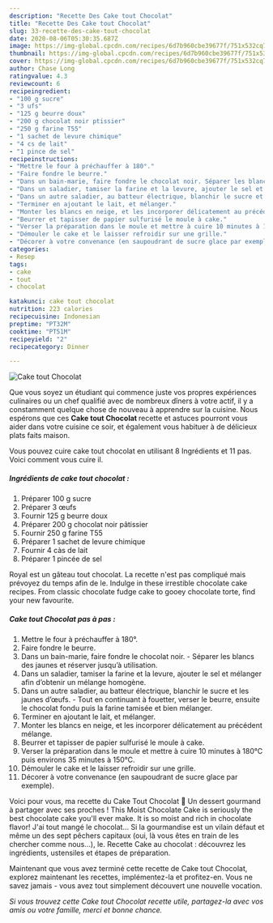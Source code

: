```yaml
---
description: "Recette Des Cake tout Chocolat"
title: "Recette Des Cake tout Chocolat"
slug: 33-recette-des-cake-tout-chocolat
date: 2020-08-06T05:30:35.687Z
image: https://img-global.cpcdn.com/recipes/6d7b960cbe39677f/751x532cq70/cake-tout-chocolat-photo-principale-de-la-recette.jpg
thumbnail: https://img-global.cpcdn.com/recipes/6d7b960cbe39677f/751x532cq70/cake-tout-chocolat-photo-principale-de-la-recette.jpg
cover: https://img-global.cpcdn.com/recipes/6d7b960cbe39677f/751x532cq70/cake-tout-chocolat-photo-principale-de-la-recette.jpg
author: Chase Long
ratingvalue: 4.3
reviewcount: 6
recipeingredient:
- "100 g sucre"
- "3 ufs"
- "125 g beurre doux"
- "200 g chocolat noir ptissier"
- "250 g farine T55"
- "1 sachet de levure chimique"
- "4 cs de lait"
- "1 pince de sel"
recipeinstructions:
- "Mettre le four à préchauffer à 180°."
- "Faire fondre le beurre."
- "Dans un bain-marie, faire fondre le chocolat noir. Séparer les blancs des jaunes et réserver jusqu’à utilisation."
- "Dans un saladier, tamiser la farine et la levure, ajouter le sel et mélanger afin d’obtenir un mélange homogène."
- "Dans un autre saladier, au batteur électrique, blanchir le sucre et les jaunes d’œufs. Tout en continuant à fouetter, verser le beurre, ensuite le chocolat fondu puis la farine tamisée et bien mélanger."
- "Terminer en ajoutant le lait, et mélanger."
- "Monter les blancs en neige, et les incorporer délicatement au précédent mélange."
- "Beurrer et tapisser de papier sulfurisé le moule à cake."
- "Verser la préparation dans le moule et mettre à cuire 10 minutes à 180°C puis environs 35 minutes à 150°C."
- "Démouler le cake et le laisser refroidir sur une grille."
- "Décorer à votre convenance (en saupoudrant de sucre glace par exemple)."
categories:
- Resep
tags:
- cake
- tout
- chocolat

katakunci: cake tout chocolat 
nutrition: 223 calories
recipecuisine: Indonesian
preptime: "PT32M"
cooktime: "PT51M"
recipeyield: "2"
recipecategory: Dinner

---
```



![Cake tout Chocolat](https://img-global.cpcdn.com/recipes/6d7b960cbe39677f/751x532cq70/cake-tout-chocolat-photo-principale-de-la-recette.jpg)

Que vous soyez un étudiant qui commence juste vos propres expériences culinaires ou un chef qualifié avec de nombreux dîners à votre actif, il y a constamment quelque chose de nouveau à apprendre sur la cuisine. Nous espérons que ces <strong> Cake tout Chocolat </strong> recette et astuces pourront vous aider dans votre cuisine ce soir, et également vous habituer à de délicieux plats faits maison.

<!--inarticleads1-->

Vous pouvez cuire cake tout chocolat en utilisant 8 Ingrédients et 11 pas. Voici comment vous cuire il.

##### Ingrédients de cake tout chocolat :

1. Préparer 100 g sucre
1. Préparer 3 œufs
1. Fournir 125 g beurre doux
1. Préparer 200 g chocolat noir pâtissier
1. Fournir 250 g farine T55
1. Préparer 1 sachet de levure chimique
1. Fournir 4 càs de lait
1. Préparer 1 pincée de sel


Royal est un gâteau tout chocolat. La recette n&#39;est pas compliqué mais prévoyez du temps afin de le. Indulge in these irrestible chocolate cake recipes. From classic chocolate fudge cake to gooey chocolate torte, find your new favourite. 

<!--inarticleads2-->

##### Cake tout Chocolat pas à pas :

1. Mettre le four à préchauffer à 180°.
1. Faire fondre le beurre.
1. Dans un bain-marie, faire fondre le chocolat noir. - Séparer les blancs des jaunes et réserver jusqu’à utilisation.
1. Dans un saladier, tamiser la farine et la levure, ajouter le sel et mélanger afin d’obtenir un mélange homogène.
1. Dans un autre saladier, au batteur électrique, blanchir le sucre et les jaunes d’œufs. - Tout en continuant à fouetter, verser le beurre, ensuite le chocolat fondu puis la farine tamisée et bien mélanger.
1. Terminer en ajoutant le lait, et mélanger.
1. Monter les blancs en neige, et les incorporer délicatement au précédent mélange.
1. Beurrer et tapisser de papier sulfurisé le moule à cake.
1. Verser la préparation dans le moule et mettre à cuire 10 minutes à 180°C puis environs 35 minutes à 150°C.
1. Démouler le cake et le laisser refroidir sur une grille.
1. Décorer à votre convenance (en saupoudrant de sucre glace par exemple).


Voici pour vous, ma recette du Cake Tout Chocolat 🍫 Un dessert gourmand à partager avec ses proches ! This Moist Chocolate Cake is seriously the best chocolate cake you&#39;ll ever make. It is so moist and rich in chocolate flavor! J&#39;ai tout mangé le chocolat… Si la gourmandise est un vilain défaut et même un des sept pêchers capitaux (oui, là vous êtes en train de les chercher comme nous…), le. Recette Cake au chocolat : découvrez les ingrédients, ustensiles et étapes de préparation. 

<!--inarticleads1-->

<p>
Maintenant que vous avez terminé cette recette de Cake tout Chocolat, explorez maintenant les recettes, implémentez-la et profitez-en. Vous ne savez jamais - vous avez tout simplement découvert une nouvelle vocation.
</p>

<p>
<i>Si vous trouvez cette Cake tout Chocolat recette utile, partagez-la avec vos amis ou votre famille, merci et bonne chance.</i>
</p>
